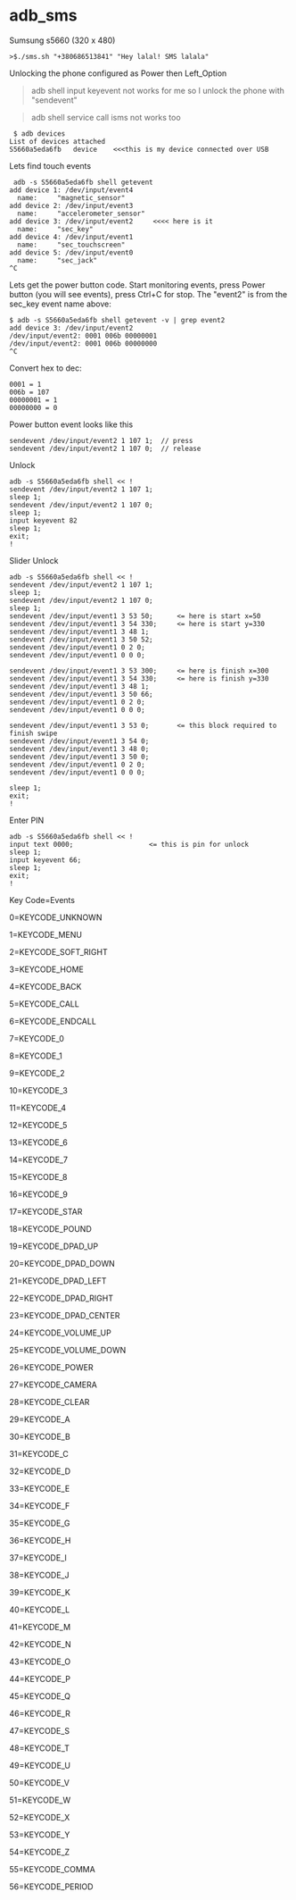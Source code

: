 # adb_sms
Sumsung s5660 (320 x 480)


````
>$./sms.sh "+380686513841" "Hey lalal! SMS lalala"

````



Unlocking the phone configured as Power then Left_Option

> adb shell input keyevent not works for me so I unlock the phone with "sendevent"

> adb shell service call isms not works too

````
 $ adb devices
List of devices attached 
S5660a5eda6fb	device    <<<this is my device connected over USB
````

Lets find touch events
````
 adb -s S5660a5eda6fb shell getevent
add device 1: /dev/input/event4
  name:     "magnetic_sensor"
add device 2: /dev/input/event3
  name:     "accelerometer_sensor"
add device 3: /dev/input/event2     <<<< here is it
  name:     "sec_key"
add device 4: /dev/input/event1    
  name:     "sec_touchscreen"
add device 5: /dev/input/event0
  name:     "sec_jack"
^C
````
Lets get the power button code. Start monitoring events, press Power button (you will see events), press Ctrl+C for stop.
The "event2" is from the sec_key event name above:
````
$ adb -s S5660a5eda6fb shell getevent -v | grep event2
add device 3: /dev/input/event2
/dev/input/event2: 0001 006b 00000001
/dev/input/event2: 0001 006b 00000000
^C

````

Convert hex to dec:
````
0001 = 1
006b = 107
00000001 = 1
00000000 = 0
````

Power button event looks like this
````
sendevent /dev/input/event2 1 107 1;  // press
sendevent /dev/input/event2 1 107 0;  // release
````

Unlock
````
adb -s S5660a5eda6fb shell << !
sendevent /dev/input/event2 1 107 1;
sleep 1;
sendevent /dev/input/event2 1 107 0;
sleep 1;
input keyevent 82
sleep 1;
exit;
!
````

Slider Unlock
````
adb -s S5660a5eda6fb shell << !
sendevent /dev/input/event2 1 107 1;
sleep 1;
sendevent /dev/input/event2 1 107 0;
sleep 1;
sendevent /dev/input/event1 3 53 50;      <= here is start x=50
sendevent /dev/input/event1 3 54 330;     <= here is start y=330
sendevent /dev/input/event1 3 48 1;
sendevent /dev/input/event1 3 50 52;
sendevent /dev/input/event1 0 2 0;
sendevent /dev/input/event1 0 0 0;

sendevent /dev/input/event1 3 53 300;     <= here is finish x=300
sendevent /dev/input/event1 3 54 330;     <= here is finish y=330
sendevent /dev/input/event1 3 48 1;
sendevent /dev/input/event1 3 50 66;
sendevent /dev/input/event1 0 2 0;
sendevent /dev/input/event1 0 0 0;

sendevent /dev/input/event1 3 53 0;       <= this block required to finish swipe
sendevent /dev/input/event1 3 54 0;
sendevent /dev/input/event1 3 48 0;
sendevent /dev/input/event1 3 50 0;
sendevent /dev/input/event1 0 2 0;
sendevent /dev/input/event1 0 0 0;

sleep 1;
exit;
!
````

Enter PIN 
````
adb -s S5660a5eda6fb shell << !
input text 0000;                   <= this is pin for unlock
sleep 1;
input keyevent 66;
sleep 1;
exit;
!
````



Key Code=Events

0=KEYCODE_UNKNOWN

1=KEYCODE_MENU

2=KEYCODE_SOFT_RIGHT

3=KEYCODE_HOME

4=KEYCODE_BACK

5=KEYCODE_CALL

6=KEYCODE_ENDCALL

7=KEYCODE_0

8=KEYCODE_1

9=KEYCODE_2

10=KEYCODE_3

11=KEYCODE_4

12=KEYCODE_5

13=KEYCODE_6

14=KEYCODE_7

15=KEYCODE_8

16=KEYCODE_9

17=KEYCODE_STAR

18=KEYCODE_POUND

19=KEYCODE_DPAD_UP

20=KEYCODE_DPAD_DOWN

21=KEYCODE_DPAD_LEFT

22=KEYCODE_DPAD_RIGHT

23=KEYCODE_DPAD_CENTER

24=KEYCODE_VOLUME_UP

25=KEYCODE_VOLUME_DOWN

26=KEYCODE_POWER

27=KEYCODE_CAMERA

28=KEYCODE_CLEAR

29=KEYCODE_A

30=KEYCODE_B

31=KEYCODE_C

32=KEYCODE_D

33=KEYCODE_E

34=KEYCODE_F

35=KEYCODE_G

36=KEYCODE_H

37=KEYCODE_I

38=KEYCODE_J

39=KEYCODE_K

40=KEYCODE_L

41=KEYCODE_M

42=KEYCODE_N

43=KEYCODE_O

44=KEYCODE_P

45=KEYCODE_Q

46=KEYCODE_R

47=KEYCODE_S

48=KEYCODE_T

49=KEYCODE_U

50=KEYCODE_V

51=KEYCODE_W

52=KEYCODE_X

53=KEYCODE_Y

54=KEYCODE_Z

55=KEYCODE_COMMA

56=KEYCODE_PERIOD

